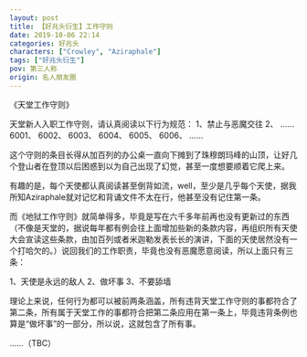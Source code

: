 ```yaml
---
layout: post
title: 【好兆头衍生】工作守则
date: 2019-10-06 22:14
categories: 好兆头
characters: ["Crowley", "Aziraphale"]
tags: ["好兆头衍生"]
pov: 第三人称
origin: 名人朋友圈
---
```


《天堂工作守则》

天堂新人入职工作守则，请认真阅读以下行为规范：
1、禁止与恶魔交往
2、
……
6001、
6002、
6003、
6004、
6005、
6006、
……

这个守则的条目长得从加百列的办公桌一直向下摊到了珠穆朗玛峰的山顶，让好几个登山者在登顶以后困惑到以为自己出现了幻觉，甚至一度想要顺着它爬上来。

有趣的是，每个天使都认真阅读甚至倒背如流，well，至少是几乎每个天使，据我所知Aziraphale就对记忆和背诵文件不太在行，他甚至没有记住第一条。

而《地狱工作守则》就简单得多，毕竟是写在六千多年前再也没有更新过的东西（不像是天堂的，据说每年都有例会往上面增加些新的条款内容，再组织所有天使大会宣读这些条款，由加百列或者米迦勒发表长长的演讲，下面的天使居然没有一个打哈欠的。）说回我们的工作职责，毕竟也没有恶魔愿意阅读，所以上面只有三条：

1、天使是永远的敌人
2、做坏事
3、不要舔墙

理论上来说，任何行为都可以被前两条涵盖，所有违背天堂工作守则的事都符合了第二条，所有属于天堂工作的事都符合把第二条应用在第一条上，毕竟违背条例也算是“做坏事”的一部分，所以说，这就包含了所有事。

……（TBC）
